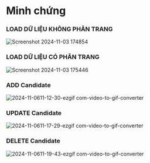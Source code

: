<h1> Minh chứng </h1>

<h3> LOAD DỮ LIỆU KHÔNG PHÂN TRANG  </h3>

![Screenshot 2024-11-03 174854](https://github.com/user-attachments/assets/ce0b7038-c6e9-4fc7-8915-9b4332b89162)
<br/>
<h3> LOAD DỮ LIỆU CÓ PHÂN TRANG  </h3>

![Screenshot 2024-11-03 175446](https://github.com/user-attachments/assets/8a95e3b9-6b21-4dbf-ab44-381777e43446)
<br/>
<h3> ADD Candidate  </h3>

![2024-11-0611-12-30-ezgif com-video-to-gif-converter](https://github.com/user-attachments/assets/e80e2a6e-7f16-4f4d-b1ca-2770facaa534)
<br/>
<h3> UPDATE Candidate  </h3>

![2024-11-0611-17-29-ezgif com-video-to-gif-converter](https://github.com/user-attachments/assets/edaa909e-27c6-4c4b-baca-14b2c06be94f)
<br/>
<h3> DELETE Candidate  </h3>

![2024-11-0611-19-43-ezgif com-video-to-gif-converter](https://github.com/user-attachments/assets/23ffaaf4-74ad-4737-a2d3-556cdb345b92)
